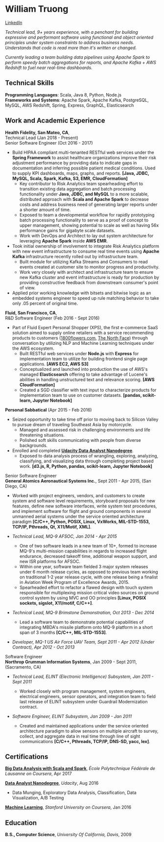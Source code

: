 William Truong
================

[LinkedIn](https://www.linkedin.com/in/william-truong-b1672910)

*Technical lead, 9+ years experience, with a penchant for building expressive and performant software using functional and object oriented principles under system constraints to address business needs. Understands that code is read more than it's written or changed.*

*Currently leading a team building data pipelines using Apache Spark to perform speedy batch aggregations for reports, and Apache Kafka + AWS Redshift to fuel near real-time dashboards.*

Technical Skills
-----------------
**Programming Languages**: Scala, Java 8, Python, Node.js  
**Frameworks and Systems**: Apache Spark, Apache Kafka, PostgreSQL, MySQL, AWS Redshift, Spring, Express, GraphQL, Elasticsearch   

Work and Academic Experience
---------------

**Health Fidelity, San Mateo, CA**,  
Technical Lead (Jan 2018 - Present)  
Senior Software Engineer (Oct 2016 - 2017)   

* Build HIPAA compliant multi-tenanted RESTful web services under the **Spring Framework** to assist healthcare organizations improve their risk adjustment performance by providing data to indicate gaps in documentation and inferring possible patient medical conditions. Used to supply KPI dashboards, maps, graphs, and reports. **[Java, JDBC, MySQL, Scala, Spark, Kafka, S3, EMR, CloudFormation]**
    - Key contributor to Risk Analytics team spearheading effort to transition existing data aggregation and batch
    processing functionality under **Java, JDBC, and MySQL** to a more scalable, distributed approach with
    **Scala and Apache Spark** to decrease costs and address business need of generating larger reports under a shorter amount of time.
    - Exposed to team a developmental workflow for rapidly prototyping batch processing functionality to serve as a proof of concept to upper management, showing potential to scale as well as having 56x performance gains for gigabyte scale datasets.
    - Work with DevOps and Architect to lay out system architecture for leveraging **Apache Spark** inside **AWS EMR**.
* Took initial ownership of involvement to integrate Risk Analytics platform with new event infrastructure to consume real time events using **Apache Kafka** infrastructure recently rolled out by infrastructure team.
    - Built module for utilizing Kafka Streams and Consumers to read events created at customer site to monitor progress and productivity.
    - Work very closely with architect and infrastructure team to ensure new Kafka cluster and event infrastructure is ready for production by providing constructive feedback from downstream consumer's point of view.
* Applied prior working knowledge with bitsets and bitwise logic as an embedded systems engineer to speed up rule matching behavior to take only .05 percent of original time.

**Fluid, San Francisco, CA**,  
R&D Software Engineer  (Feb 2016 - Sept 2016)

* Part of Fluid Expert Personal Shopper (XPS), the first e-commerce SaaS solution aimed to supply online retailers with a service recommending products to customers ([1800flowers.com](https://www.1800flowers.com/gwyn-1800flowers), [The North Face](http://www.thenorthface.com/xps)) through conversation by utilizing NLP and Machine Learning techniques under the AWS ecosystem.
    - Built RESTful web services under **Node.js** with **Express** for implementation team to utilize for building frontend single page applications. **[AWS EC2, AWS S3]**
    - Conceptualized and launched into production the use of AWS's managed **Elasticsearch** offering to take advantage of Lucene's abilities in handling unstructured
    text and relevance scoring. **[AWS CloudFormation]**
    - Created a SGD classifier with text input to characterize products for implementation team to use on customer datasets. **[pandas, scikit-learn, Jupyter Notebook]**

**Personal Sabbatical** (Apr 2015 - Feb 2016)

* Seized opportunity to take time off prior to moving back to Silicon Valley to pursue dream of traveling Southeast Asia by motorcycle. 
    - Managed and assessed risk in challenging environments and life threatening situations. 
    - Polished soft skills communicating with people from diverse backgrounds.
* Enrolled and completed **[Udacity Data Analyst Nanodegree](https://github.com/wllmtrng/udacity_data_analyst_nanodegree)**. 
    - Exposed to data analysis process of wrangling, exploring, analyzing, classifying, and visualizing data through completing project based work. **[d3.js, R, Python, pandas, scikit-learn, Jupyter Notebook]**

Senior Software Engineer  
**General Atomics Aeronautical Systems Inc.**, Sept 2011 - Apr 2015, (San Diego, CA)

* Worked with project engineers, vendors, and customers to create system and software level requirements, storyboard proposals for new features, define new software interfaces, write system test procedures, and implement software for flight and ground components in several unmanned aerial systems under the service oriented architecture paradigm **[C/C++, Python, POSIX, Linux, VxWorks, MIL-STD-1553, TCP/IP, Pthreads, Qt, X11/Motif, XML]**.

* *Technical Lead, MQ-9 AFSOC, Jan 2014 - Apr 2015*
    - One of two software leads in a new team of 10+, formed to increase MQ-9's multi-mission capabilities in regards to increased flight endurance, decreased takeoff time, additional weapon support, and new ISR platforms for AFSOC.
    - Within one year, software team fielded 3 major system releases under 6 month release cycles, as opposed to previous team working on traditional 1-2 year release cycle, with one release being a finalist in Aviation Week Program of Excellence Awards, 2015.
    - Spearheaded effort to refactor a flawed design with touch system responsible for multiplexing mission
    critical video sources on ground control system by using MVC and OO principles
    **[Linux, POSIX sockets, sigslot, X11/motif, C/C++]**.

* *Technical Lead, MQ-9 Brimstone Demonstration, Oct 2013 - Dec 2014*
    -  Lead a software team to demonstrate potential capabilities of integrating MBDA's missile platform onto MQ-9 platform in a short span of 3 months **[C/C++, MIL-STD-1553]**.

* *Developer, MQ-1 US Air Force UAV Team, Sept 2011 - Apr 2012 (Under Contract), Apr 2012 - Oct 2013*

Software Engineer  
**Northrop Grumman Information Systems**, Jan 2009 - Sept 2011, (Sacramento, CA)

* *Technical Lead, ELINT (Electronic Intelligence) Subsystem, Jan 2011 - Sept 2011*
    - Worked closely with program management, system engineers, electrical engineers, sensor operators, and integration team to field last release of ELINT subsystem under Guardrail Modernization contract.

* *Software Engineer, ELINT Subsystem, Jan 2009 - Jan 2011*
    - Created and maintained applications under the service oriented architecture paradigm to allow sensors on multiple aircraft to survey, collect, and aggregate data in real time through line of sight communications **[C/C++, Pthreads, TCP/IP, DNS-SD, yacc, lex]**.

Certifications
---------
**[Big Data Analysis with Scala and Spark](https://www.coursera.org/account/accomplishments/verify/QUN9C3NZAV75)**, *École Polytechnique Fédérale de Lausanne on Coursera*, Apr 2017

**[Data Analyst Nanodegree](https://confirm.udacity.com/LCJRQVJ5)**, *Udacity*, Aug 2016

  - Data Munging, Exploratory Data Analysis, Classification, Data Visualization, A/B Testing

**[Machine Learning](https://www.coursera.org/account/accomplishments/records/9TD6VCPP7TAC)**, *Stanford University on Coursera*, Jan 2016

Education
-----------
**B.S., Computer Science**, *University Of California, Davis*, 2009